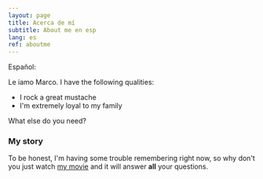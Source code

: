 ```yaml
---
layout: page
title: Acerca de mí
subtitle: About me en esp
lang: es
ref: aboutme
---
```


Español:

Le iamo Marco. I have the following qualities:

- I rock a great mustache
- I'm extremely loyal to my family

What else do you need?

### My story

To be honest, I'm having some trouble remembering right now, so why don't you just watch [my movie](https://en.wikipedia.org/wiki/The_Princess_Bride_%28film%29) and it will answer **all** your questions.
